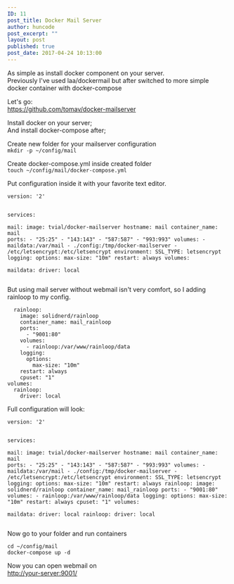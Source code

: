 ```yaml
---
ID: 11
post_title: Docker Mail Server
author: huncode
post_excerpt: ""
layout: post
published: true
post_date: 2017-04-24 10:13:00
---
```

<div class="kg-card-markdown"><p>As simple as install docker component on your server.<br>
Previously I've used laa/dockermail but after switched to more simple docker container with docker-compose</p>
<p>Let's go:<br>
<a href="https://github.com/tomav/docker-mailserver">https://github.com/tomav/docker-mailserver</a></p>
<p>Install docker on your server;<br>
And install docker-compose after;</p>
<p>Create new folder for your mailserver configuration<br>
<code>mkdir -p ~/config/mail</code></p>
<p>Create docker-compose.yml inside created folder<br>
<code>touch ~/config/mail/docker-compose.yml</code></p>
<p>Put configuration inside it with your favorite text editor.</p>
<pre><code>version: '2'

services:  
  mail:
    image: tvial/docker-mailserver
    hostname: mail
    container_name: mail
    ports:
    - &quot;25:25&quot;
    - &quot;143:143&quot;
    - &quot;587:587&quot;
    - &quot;993:993&quot;
    volumes:
    - maildata:/var/mail
    - ./config:/tmp/docker-mailserver
    - /etc/letsencrypt:/etc/letsencrypt
    environment:
      SSL_TYPE: letsencrypt
    logging:
      options:
        max-size: &quot;10m&quot;
    restart: always
volumes:  
  maildata:
    driver: local
</code></pre>
<p>But using mail server without webmail isn't very comfort, so I adding rainloop to my config.</p>
<pre><code>  rainloop:
    image: solidnerd/rainloop
    container_name: mail_rainloop
    ports:
      - &quot;9001:80&quot;
    volumes:
      - rainloop:/var/www/rainloop/data
    logging:
      options:
        max-size: &quot;10m&quot;
    restart: always
    cpuset: &quot;1&quot;
volumes:  
  rainloop:
    driver: local
</code></pre>
<p>Full configuration will look:</p>
<pre><code>version: '2'

services:  
  mail:
    image: tvial/docker-mailserver
    hostname: mail
    container_name: mail
    ports:
    - &quot;25:25&quot;
    - &quot;143:143&quot;
    - &quot;587:587&quot;
    - &quot;993:993&quot;
    volumes:
    - maildata:/var/mail
    - ./config:/tmp/docker-mailserver
    - /etc/letsencrypt:/etc/letsencrypt
    environment:
      SSL_TYPE: letsencrypt
    logging:
      options:
        max-size: &quot;10m&quot;
    restart: always
  rainloop:
    image: solidnerd/rainloop
    container_name: mail_rainloop
    ports:
      - &quot;9001:80&quot;
    volumes:
      - rainloop:/var/www/rainloop/data
    logging:
      options:
        max-size: &quot;10m&quot;
    restart: always
    cpuset: &quot;1&quot;
volumes:  
  maildata:
    driver: local
  rainloop:
    driver: local
</code></pre>
<p>Now go to your folder and run containers</p>
<pre><code>cd ~/config/mail  
docker-compose up -d
</code></pre>
<p>Now you can open webmail on<br>
<a href="http://your-server:9001/">http://your-server:9001/</a></p>
</div>
